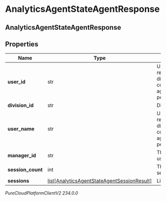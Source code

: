 # AnalyticsAgentStateAgentResponse

## AnalyticsAgentStateAgentResponse

## Properties

|Name | Type | Description | Notes|
|------------ | ------------- | ------------- | -------------|
| **user_id** | str | User Id - only returned if division is covered by agentStateNames permission | [optional] |
| **division_id** | str | Division Id | [optional] |
| **user_name** | str | User name - only returned if division is covered by agentStateNames permission | [optional] |
| **manager_id** | str | The user that this user reports to | [optional] |
| **session_count** | int | The count of sessions | [optional] |
| **sessions** | [list[AnalyticsAgentStateAgentSessionResult]](AnalyticsAgentStateAgentSessionResult) | List of sessions | [optional] |



_PureCloudPlatformClientV2 234.0.0_
